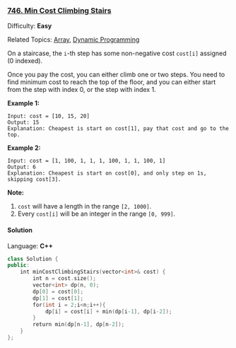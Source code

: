 ### [746\. Min Cost Climbing Stairs](https://leetcode.com/problems/min-cost-climbing-stairs/)

Difficulty: **Easy**

Related Topics: [Array](https://leetcode.com/tag/array/), [Dynamic Programming](https://leetcode.com/tag/dynamic-programming/)

On a staircase, the `i`-th step has some non-negative cost `cost[i]` assigned (0 indexed).

Once you pay the cost, you can either climb one or two steps. You need to find minimum cost to reach the top of the floor, and you can either start from the step with index 0, or the step with index 1.

**Example 1:**

```
Input: cost = [10, 15, 20]
Output: 15
Explanation: Cheapest is start on cost[1], pay that cost and go to the top.
```

**Example 2:**

```
Input: cost = [1, 100, 1, 1, 1, 100, 1, 1, 100, 1]
Output: 6
Explanation: Cheapest is start on cost[0], and only step on 1s, skipping cost[3].
```

**Note:**

1.  `cost` will have a length in the range `[2, 1000]`.
2.  Every `cost[i]` will be an integer in the range `[0, 999]`.

#### Solution

Language: **C++**

```c++
class Solution {
public:
    int minCostClimbingStairs(vector<int>& cost) {
        int n = cost.size();
        vector<int> dp(n, 0);
        dp[0] = cost[0];
        dp[1] = cost[1];
        for(int i = 2;i<n;i++){
            dp[i] = cost[i] + min(dp[i-1], dp[i-2]);
        }
        return min(dp[n-1], dp[n-2]);
    }
};
```
